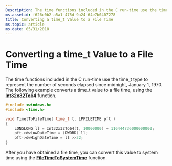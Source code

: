 ```yaml
---
Description: The time functions included in the C run-time use the time\_t type to represent the number of seconds elapsed since midnight, January 1, 1970. The following example converts a time\_t value to a file time, using the Int32x32To64 function.
ms.assetid: f626c0b2-a5a1-475d-9a24-64e7b0407278
title: Converting a time_t Value to a File Time
ms.topic: article
ms.date: 05/31/2018
---
```


# Converting a time\_t Value to a File Time

The time functions included in the C run-time use the time\_t type to represent the number of seconds elapsed since midnight, January 1, 1970. The following example converts a time\_t value to a file time, using the [**Int32x32To64**](/windows/desktop/api/winnt/nf-winnt-int32x32to64) function.


```C++
#include <windows.h>
#include <time.h>

void TimetToFileTime( time_t t, LPFILETIME pft )
{
    LONGLONG ll = Int32x32To64(t, 10000000) + 116444736000000000;
    pft->dwLowDateTime = (DWORD) ll;
    pft->dwHighDateTime = ll >>32;
}
```



After you have obtained a file time, you can convert this value to system time using the [**FileTimeToSystemTime**](/windows/win32/api/timezoneapi/nf-timezoneapi-filetimetosystemtime) function.

 

 